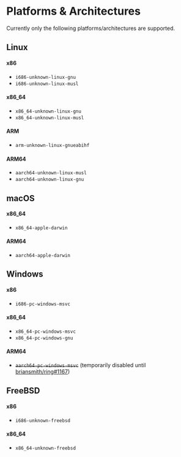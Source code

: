 # Platforms & Architectures

Currently only the following platforms/architectures are supported.

## Linux

#### x86
  - `i686-unknown-linux-gnu` 
  - `i686-unknown-linux-musl`

#### x86_64
  - `x86_64-unknown-linux-gnu`
  - `x86_64-unknown-linux-musl`

#### ARM
  - `arm-unknown-linux-gnueabihf`

#### ARM64
  - `aarch64-unknown-linux-musl`
  - `aarch64-unknown-linux-gnu`

## macOS

#### x86_64
  - `x86_64-apple-darwin`

#### ARM64
  - `aarch64-apple-darwin`

## Windows

#### x86
  - `i686-pc-windows-msvc`

#### x86_64
  - `x86_64-pc-windows-msvc`
  - `x86_64-pc-windows-gnu`

#### ARM64
  - ~~`aarch64-pc-windows-msvc`~~ (temporarily disabled until [briansmith/ring#1167](https://github.com/briansmith/ring/issues/1167))

## FreeBSD

#### x86
  - `i686-unknown-freebsd`

#### x86_64
  - `x86_64-unknown-freebsd`
